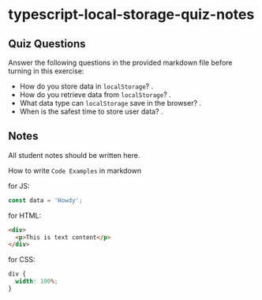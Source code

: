 # typescript-local-storage-quiz-notes

## Quiz Questions

Answer the following questions in the provided markdown file before turning in this exercise:

- How do you store data in `localStorage`?
  .
- How do you retrieve data from `localStorage`?
  .
- What data type can `localStorage` save in the browser?
  .
- When is the safest time to store user data?
  .

## Notes

All student notes should be written here.

How to write `Code Examples` in markdown

for JS:

```javascript
const data = 'Howdy';
```

for HTML:

```html
<div>
  <p>This is text content</p>
</div>
```

for CSS:

```css
div {
  width: 100%;
}
```
